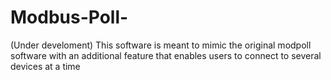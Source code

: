 # Modbus-Poll- 
(Under develoment)
This software is meant to mimic the original modpoll software with an additional feature that enables users to connect to several devices at a time
